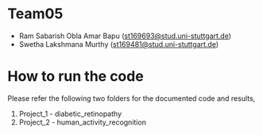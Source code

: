 # Team05
- Ram Sabarish Obla Amar Bapu (st169693@stud.uni-stuttgart.de)
- Swetha Lakshmana Murthy     (st169481@stud.uni-stuttgart.de)


# How to run the code
Please refer the following two folders for the documented code and results,
1.  Project_1 - diabetic_retinopathy
2.  Project_2 - human_activity_recognition
